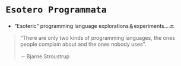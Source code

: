 # `Esotero Programmata`
* “Esoteric” programming language explorations＆experiments… 🔙
> “There are only two kinds of programming languages, the ones people complain about and the ones nobody uses”.
>
> － Bjarne Stroustrup
